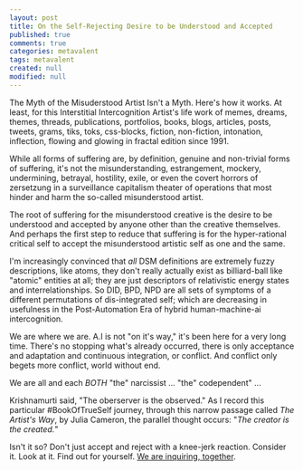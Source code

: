 ```yaml
---
layout: post
title: On the Self-Rejecting Desire to be Understood and Accepted
published: true
comments: true
categories: metavalent
tags: metavalent
created: null
modified: null
---
```


The Myth of the Misuderstood Artist Isn't a Myth. Here's how it works. At least, for this Interstitial Intercognition Artist's life work of memes, dreams, themes, threads, publications, portfolios, books, blogs, articles, posts, tweets, grams, tiks, toks, css-blocks, fiction, non-fiction, intonation, inflection, flowing and glowing in fractal edition since 1991.

While all forms of suffering are, by definition, genuine and non-trivial forms of suffering, it's not the misunderstanding, estrangement, mockery, undermining, betrayal, hostility, exile, or even the covert horrors of zersetzung in a surveillance capitalism theater of operations that most hinder and harm the so-called misunderstood artist.

The root of suffering for the misunderstood creative is the desire to be understood and accepted by anyone other than the creative themselves. And perhaps the first step to reduce that suffering is for the hyper-rational critical self to accept the misunderstood artistic self as one and the same.

I'm increasingly convinced that *all* DSM definitions are extremely fuzzy descriptions, like atoms, they don't really actually exist as billiard-ball like "atomic" entities at all; they are just descriptors of relativistic energy states and interrelationships. So DID, BPD, NPD are all sets of symptoms of a different permutations of dis-integrated self; which are decreasing in usefulness in the Post-Automation Era of hybrid human-machine-ai intercognition.

We are where we are. A.I is not "on it's way," it's been here for a very long time. There's no stopping what's already occurred, there is only acceptance and adaptation and continuous integration, or conflict. And conflict only begets more conflict, world without end.

We are all and each _*BOTH*_ "the" narcissist ... "the" codependent" ...

Krishnamurti said, "The oberserver is the observed." As I record this particular #BookOfTrueSelf journey, through this narrow passage called _The Artist's Way_, by Julia Cameron, the parallel thought occurs: "_The creator is the created._" 

Isn't it so? Don't just accept and reject with a knee-jerk reaction. Consider it. Look at it. Find out for yourself. [We are inquiring, together](https://metavalent.com/about).
